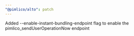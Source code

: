 ```yaml
---
"@pimlico/alto": patch
---
```


Added --enable-instant-bundling-endpoint flag to enable the pimlico_sendUserOperationNow endpoint
